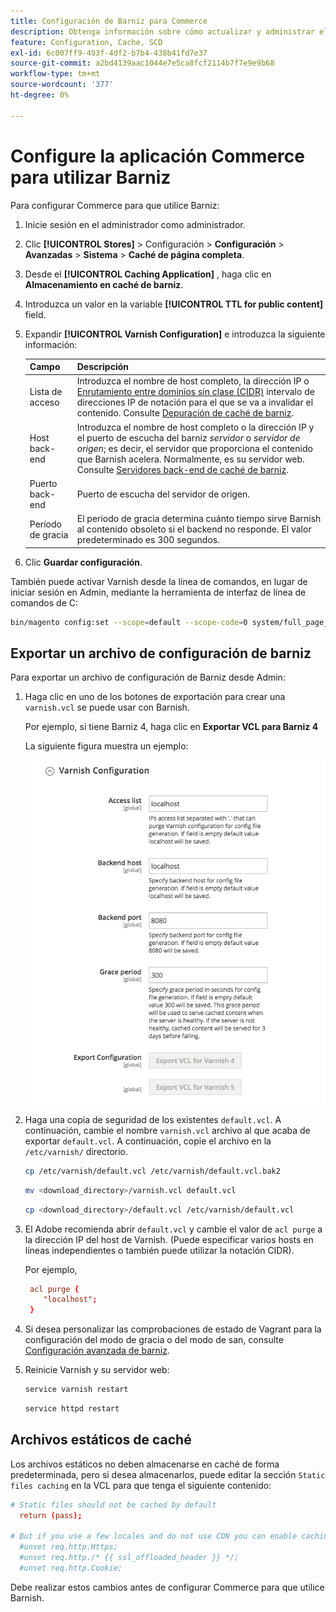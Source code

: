 ```yaml
---
title: Configuración de Barniz para Commerce
description: Obtenga información sobre cómo actualizar y administrar el archivo de configuración de Barniz para la aplicación Commerce.
feature: Configuration, Cache, SCD
exl-id: 6c007ff9-493f-4df2-b7b4-438b41fd7e37
source-git-commit: a2bd4139aac1044e7e5ca8fcf2114b7f7e9e9b68
workflow-type: tm+mt
source-wordcount: '377'
ht-degree: 0%

---
```


# Configure la aplicación Commerce para utilizar Barniz

Para configurar Commerce para que utilice Barniz:

1. Inicie sesión en el administrador como administrador.
1. Clic **[!UICONTROL Stores]** > Configuración > **Configuración** > **Avanzadas** > **Sistema** > **Caché de página completa**.
1. Desde el **[!UICONTROL Caching Application]** , haga clic en **Almacenamiento en caché de barniz**.
1. Introduzca un valor en la variable **[!UICONTROL TTL for public content]** field.
1. Expandir **[!UICONTROL Varnish Configuration]** e introduzca la siguiente información:

   | Campo | Descripción |
   | ----- | ----------- |
   | Lista de acceso | Introduzca el nombre de host completo, la dirección IP o [Enrutamiento entre dominios sin clase (CIDR)](https://www.digitalocean.com/community/tutorials/understanding-ip-addresses-subnets-and-cidr-notation-for-networking) intervalo de direcciones IP de notación para el que se va a invalidar el contenido. Consulte [Depuración de caché de barniz](https://varnish-cache.org/docs/3.0/tutorial/purging.html). |
   | Host back-end | Introduzca el nombre de host completo o la dirección IP y el puerto de escucha del barniz _servidor_ o _servidor de origen_; es decir, el servidor que proporciona el contenido que Barnish acelera. Normalmente, es su servidor web. Consulte [Servidores back-end de caché de barniz](https://www.varnish-cache.org/docs/trunk/users-guide/vcl-backends.html). |
   | Puerto back-end | Puerto de escucha del servidor de origen. |
   | Período de gracia | El periodo de gracia determina cuánto tiempo sirve Barnish al contenido obsoleto si el backend no responde. El valor predeterminado es 300 segundos. |

1. Clic **Guardar configuración**.

También puede activar Varnish desde la línea de comandos, en lugar de iniciar sesión en Admin, mediante la herramienta de interfaz de línea de comandos de C:

```bash
bin/magento config:set --scope=default --scope-code=0 system/full_page_cache/caching_application 2
```

## Exportar un archivo de configuración de barniz

Para exportar un archivo de configuración de Barniz desde Admin:

1. Haga clic en uno de los botones de exportación para crear una `varnish.vcl` se puede usar con Barnish.

   Por ejemplo, si tiene Barniz 4, haga clic en **Exportar VCL para Barniz 4**

   La siguiente figura muestra un ejemplo:

   ![Configuración de Commerce para utilizar Barniz en el administrador](../../assets/configuration/varnish-admin-22.png)

1. Haga una copia de seguridad de los existentes `default.vcl`. A continuación, cambie el nombre `varnish.vcl` archivo al que acaba de exportar `default.vcl`. A continuación, copie el archivo en la `/etc/varnish/` directorio.

   ```bash
   cp /etc/varnish/default.vcl /etc/varnish/default.vcl.bak2
   ```

   ```bash
   mv <download_directory>/varnish.vcl default.vcl
   ```

   ```bash
   cp <download_directory>/default.vcl /etc/varnish/default.vcl
   ```

1. El Adobe recomienda abrir `default.vcl` y cambie el valor de `acl purge` a la dirección IP del host de Varnish. (Puede especificar varios hosts en líneas independientes o también puede utilizar la notación CIDR).

   Por ejemplo,

   ```conf
    acl purge {
       "localhost";
    }
   ```

1. Si desea personalizar las comprobaciones de estado de Vagrant para la configuración del modo de gracia o del modo de san, consulte [Configuración avanzada de barniz](config-varnish-advanced.md).

1. Reinicie Varnish y su servidor web:

   ```bash
   service varnish restart
   ```

   ```bash
   service httpd restart
   ```

## Archivos estáticos de caché

Los archivos estáticos no deben almacenarse en caché de forma predeterminada, pero si desea almacenarlos, puede editar la sección `Static files caching` en la VCL para que tenga el siguiente contenido:

```conf
# Static files should not be cached by default
  return (pass);

# But if you use a few locales and do not use CDN you can enable caching static files by commenting previous line (#return (pass);) and uncommenting next 3 lines
  #unset req.http.Https;
  #unset req.http./* {{ ssl_offloaded_header }} */;
  #unset req.http.Cookie;
```

Debe realizar estos cambios antes de configurar Commerce para que utilice Barnish.
